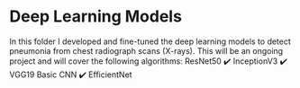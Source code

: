 # Deep Learning Models
In this folder I developed and fine-tuned the deep learning models to detect pneumonia from chest radiograph scans (X-rays). This will be an ongoing project and will cover the following algorithms:
ResNet50 ✔️
InceptionV3 ✔️
VGG19
Basic CNN ✔️
EfficientNet
